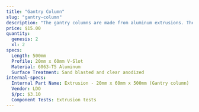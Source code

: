 ```yaml
---
title: "Gantry Column"
slug: "gantry-column"
description: "The gantry columns are made from aluminum extrusions. They can be scaled to be taller or shorter to satisfy your needs. The two large spaces inside the columns are used to conceal and protect the GT2 timing belts that run along the tracks and up to the gantry pulleys."
price: $15.00
quantity:
  genesis: 2
  xl: 2
specs:
  Length: 500mm
  Profile: 20mm x 60mm V-Slot
  Material: 6063-T5 Aluminum
  Surface Treatment: Sand blasted and clear anodized
internal-specs:
  Internal Part Name: Extrusion - 20mm x 60mm x 500mm (Gantry column)
  Vendor: LDO
  $/pc: $3.10
  Component Tests: Extrusion tests
---
```

